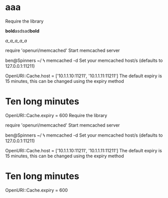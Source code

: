 # aaa
Require the library

**bold**asdsad**bold**

_a_a_a_a_a_

require 'openuri/memcached'
Start memcached server

ben@Spinners ~/ Ϟ memcached -d
Set your memcached host/s (defaults to 127.0.0.1:11211)

OpenURI::Cache.host = ['10.1.1.10:11211', '10.1.1.11:11211']
The default expiry is 15 minutes, this can be changed using the expiry method

# Ten long minutes
OpenURI::Cache.expiry = 600
Require the library

require 'openuri/memcached'
Start memcached server

ben@Spinners ~/ Ϟ memcached -d
Set your memcached host/s (defaults to 127.0.0.1:11211)

OpenURI::Cache.host = ['10.1.1.10:11211', '10.1.1.11:11211']
The default expiry is 15 minutes, this can be changed using the expiry method

# Ten long minutes
OpenURI::Cache.expiry = 600
